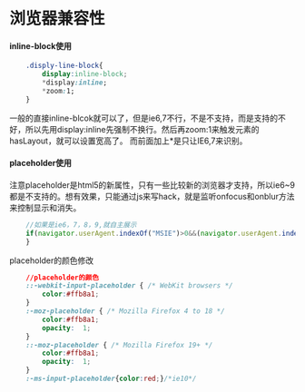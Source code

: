 # 浏览器兼容性

#### inline-block使用

```css
    .disply-line-block{
	    display:inline-block;
	    *display:inline;
	    *zoom:1;
    }
```
一般的直接inline-blcok就可以了，但是ie6,7不行，不是不支持，而是支持的不好，所以先用display:inline先强制不换行。然后再zoom:1来触发元素的hasLayout，就可以设置宽高了。
而前面加上*是只让IE6,7来识别。

#### placeholder使用

注意placeholder是html5的新属性，只有一些比较新的浏览器才支持，所以ie6~9都是不支持的。想有效果，只能通过js来写hack，就是监听onfocus和onblur方法来控制显示和消失。

```javascript
    //如果是ie6，7，8，9,就自主展示
    if(navigator.userAgent.indexOf("MSIE")>0&&(navigator.userAgent.indexOf("MSIE 7.0")>0||navigator.userAgent.indexOf("MSIE 8.0")>0||navigator.userAgent.indexOf("MSIE 9.0")>0)){                     
    }
```

placeholder的颜色修改

```css
    //placeholder的颜色
    ::-webkit-input-placeholder { /* WebKit browsers */
        color:#ffb8a1;
    }
    :-moz-placeholder { /* Mozilla Firefox 4 to 18 */
        color:#ffb8a1;
        opacity:  1;
    }
    ::-moz-placeholder { /* Mozilla Firefox 19+ */
        color:#ffb8a1;
        opacity:  1;
    }
    :-ms-input-placeholder{color:red;}/*ie10*/
```
